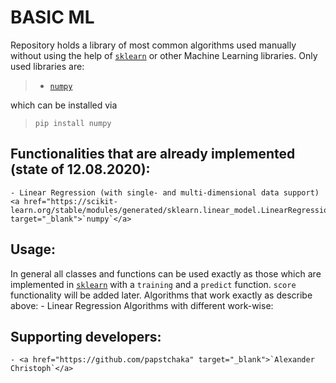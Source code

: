 # BASIC ML

Repository holds a library of most common algorithms used manually without using the help of <a href="https://scikit-learn.org/stable/" target="_blank">`sklearn`</a> or other Machine Learning libraries.
Only used libraries are:
>    - <a href="https://numpy.org/" target="_blank">`numpy`</a>

which can be installed via
> `pip install numpy`

## Functionalities that are already implemented (state of 12.08.2020):
    - Linear Regression (with single- and multi-dimensional data support) <a href="https://scikit-learn.org/stable/modules/generated/sklearn.linear_model.LinearRegression.html" target="_blank">`numpy`</a>

## Usage:
In general all classes and functions can be used exactly as those which are implemented in <a href="https://scikit-learn.org/stable/" target="_blank">`sklearn`</a> with a `training` and a `predict` function. `score` functionality will be added later.
Algorithms that work exactly as describe above:
    - Linear Regression
Algorithms with different work-wise:

## Supporting developers:
    - <a href="https://github.com/papstchaka" target="_blank">`Alexander Christoph`</a>